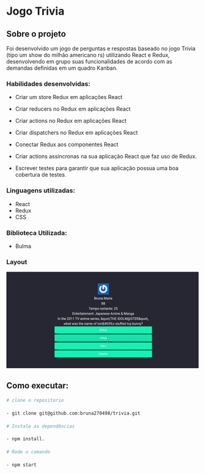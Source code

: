 # Jogo Trivia
## Sobre o projeto

Foi desenvolvido um jogo de perguntas e respostas baseado no jogo Trivia (tipo um show do milhão americano rs) utilizando React e Redux, desenvolvendo em grupo suas funcionalidades de acordo com as demandas definidas em um quadro Kanban. 

### Habilidades desenvolvidas:

- Criar um store Redux em aplicações React

- Criar reducers no Redux em aplicações React

- Criar actions no Redux em aplicações React

- Criar dispatchers no Redux em aplicações React

- Conectar Redux aos componentes React

- Criar actions assíncronas na sua aplicação React que faz uso de Redux.

- Escrever testes para garantir que sua aplicação possua uma boa cobertura de testes.

### Linguagens utilizadas:

- React
- Redux
- CSS

### Biblioteca Utilizada:

- Bulma

### Layout

<img src="src/image/ezgif.com-video-to-gif.gif" />

## Como executar:
 
 ```bash
 # clone o repositorio
 
- git clone git@github.com:bruna270498/trivia.git

# Instale as dependências

- npm install.

# Rode o comando

- npm start

```
